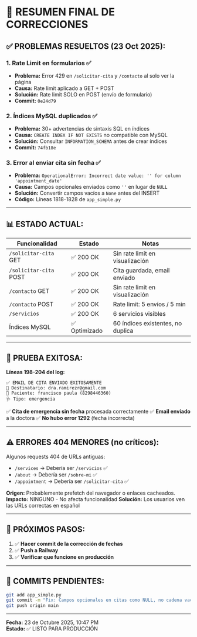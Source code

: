 # 🎉 RESUMEN FINAL DE CORRECCIONES

## ✅ PROBLEMAS RESUELTOS (23 Oct 2025):

### 1. **Rate Limit en formularios** ✅
- **Problema:** Error 429 en `/solicitar-cita` y `/contacto` al solo ver la página
- **Causa:** Rate limit aplicado a GET + POST
- **Solución:** Rate limit SOLO en POST (envío de formulario)
- **Commit:** `0e24d79`

### 2. **Índices MySQL duplicados** ✅
- **Problema:** 30+ advertencias de sintaxis SQL en índices
- **Causa:** `CREATE INDEX IF NOT EXISTS` no compatible con MySQL
- **Solución:** Consultar `INFORMATION_SCHEMA` antes de crear índices
- **Commit:** `74fb18e`

### 3. **Error al enviar cita sin fecha** ✅
- **Problema:** `OperationalError: Incorrect date value: '' for column 'appointment_date'`
- **Causa:** Campos opcionales enviados como `''` en lugar de `NULL`
- **Solución:** Convertir campos vacíos a `None` antes del INSERT
- **Código:** Líneas 1818-1828 de `app_simple.py`

---

## 📊 ESTADO ACTUAL:

| Funcionalidad | Estado | Notas |
|---------------|--------|-------|
| `/solicitar-cita` GET | ✅ 200 OK | Sin rate limit en visualización |
| `/solicitar-cita` POST | ✅ 200 OK | Cita guardada, email enviado |
| `/contacto` GET | ✅ 200 OK | Sin rate limit en visualización |
| `/contacto` POST | ✅ 200 OK | Rate limit: 5 envíos / 5 min |
| `/servicios` | ✅ 200 OK | 6 servicios visibles |
| Índices MySQL | ✅ Optimizado | 60 índices existentes, no duplica |

---

## 🧪 PRUEBA EXITOSA:

**Líneas 198-204 del log:**
```
✅ EMAIL DE CITA ENVIADO EXITOSAMENTE
📧 Destinatario: dra.ramirezr@gmail.com
👤 Paciente: francisco paula (8298446360)
🩺 Tipo: emergencia
```

✅ **Cita de emergencia sin fecha** procesada correctamente
✅ **Email enviado** a la doctora
✅ **No hubo error 1292** (fecha incorrecta)

---

## ⚠️ ERRORES 404 MENORES (no críticos):

Algunos requests 404 de URLs antiguas:
- `/services` → Debería ser `/servicios` ✅
- `/about` → Debería ser `/sobre-mi` ✅
- `/appointment` → Debería ser `/solicitar-cita` ✅

**Origen:** Probablemente prefetch del navegador o enlaces cacheados.
**Impacto:** NINGUNO - No afecta funcionalidad
**Solución:** Los usuarios ven las URLs correctas en español

---

## 📝 PRÓXIMOS PASOS:

1. ✅ **Hacer commit de la corrección de fechas**
2. ✅ **Push a Railway**
3. ✅ **Verificar que funcione en producción**

---

## 🎯 COMMITS PENDIENTES:

```bash
git add app_simple.py
git commit -m "Fix: Campos opcionales en citas como NULL, no cadena vacía"
git push origin main
```

---

**Fecha:** 23 de Octubre 2025, 10:47 PM  
**Estado:** ✅ LISTO PARA PRODUCCIÓN






